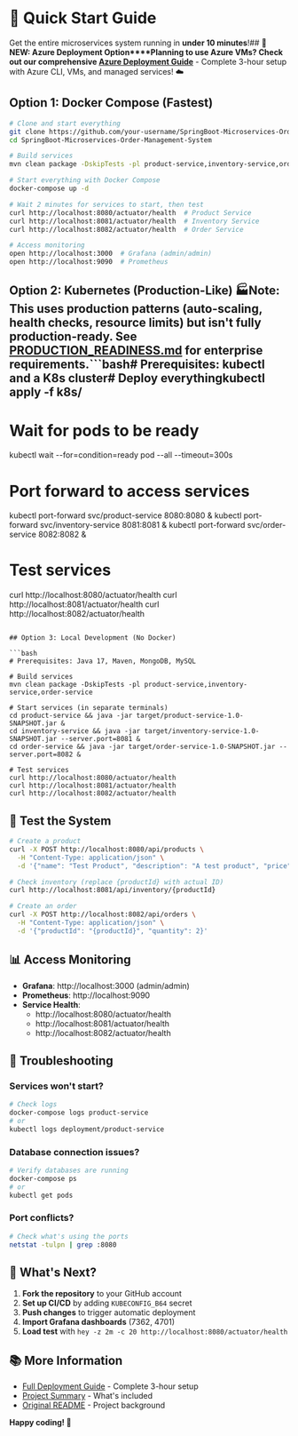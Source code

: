 # 🚀 Quick Start Guide

Get the entire microservices system running in **under 10 minutes**!## 🌟 **NEW: Azure Deployment Option****Planning to use Azure VMs? Check out our comprehensive [Azure Deployment Guide](AZURE_DEPLOYMENT.md)** - Complete 3-hour setup with Azure CLI, VMs, and managed services! ☁️

## Option 1: Docker Compose (Fastest)

```bash
# Clone and start everything
git clone https://github.com/your-username/SpringBoot-Microservices-Order-Management-System.git
cd SpringBoot-Microservices-Order-Management-System

# Build services
mvn clean package -DskipTests -pl product-service,inventory-service,order-service

# Start everything with Docker Compose
docker-compose up -d

# Wait 2 minutes for services to start, then test
curl http://localhost:8080/actuator/health  # Product Service
curl http://localhost:8081/actuator/health  # Inventory Service  
curl http://localhost:8082/actuator/health  # Order Service

# Access monitoring
open http://localhost:3000  # Grafana (admin/admin)
open http://localhost:9090  # Prometheus
```

## Option 2: Kubernetes (Production-Like) 🏭**Note**: This uses production patterns (auto-scaling, health checks, resource limits) but isn't fully production-ready. See [PRODUCTION_READINESS.md](PRODUCTION_READINESS.md) for enterprise requirements.```bash# Prerequisites: kubectl and a K8s cluster# Deploy everythingkubectl apply -f k8s/

# Wait for pods to be ready
kubectl wait --for=condition=ready pod --all --timeout=300s

# Port forward to access services
kubectl port-forward svc/product-service 8080:8080 &
kubectl port-forward svc/inventory-service 8081:8081 &
kubectl port-forward svc/order-service 8082:8082 &

# Test services
curl http://localhost:8080/actuator/health
curl http://localhost:8081/actuator/health
curl http://localhost:8082/actuator/health
```

## Option 3: Local Development (No Docker)

```bash
# Prerequisites: Java 17, Maven, MongoDB, MySQL

# Build services
mvn clean package -DskipTests -pl product-service,inventory-service,order-service

# Start services (in separate terminals)
cd product-service && java -jar target/product-service-1.0-SNAPSHOT.jar &
cd inventory-service && java -jar target/inventory-service-1.0-SNAPSHOT.jar --server.port=8081 &
cd order-service && java -jar target/order-service-1.0-SNAPSHOT.jar --server.port=8082 &

# Test services
curl http://localhost:8080/actuator/health
curl http://localhost:8081/actuator/health
curl http://localhost:8082/actuator/health
```

## 🧪 Test the System

```bash
# Create a product
curl -X POST http://localhost:8080/api/products \
  -H "Content-Type: application/json" \
  -d '{"name": "Test Product", "description": "A test product", "price": 29.99}'

# Check inventory (replace {productId} with actual ID)
curl http://localhost:8081/api/inventory/{productId}

# Create an order
curl -X POST http://localhost:8082/api/orders \
  -H "Content-Type: application/json" \
  -d '{"productId": "{productId}", "quantity": 2}'
```

## 📊 Access Monitoring

- **Grafana**: http://localhost:3000 (admin/admin)
- **Prometheus**: http://localhost:9090
- **Service Health**: 
  - http://localhost:8080/actuator/health
  - http://localhost:8081/actuator/health
  - http://localhost:8082/actuator/health

## 🔧 Troubleshooting

### Services won't start?
```bash
# Check logs
docker-compose logs product-service
# or
kubectl logs deployment/product-service
```

### Database connection issues?
```bash
# Verify databases are running
docker-compose ps
# or
kubectl get pods
```

### Port conflicts?
```bash
# Check what's using the ports
netstat -tulpn | grep :8080
```

## 🎯 What's Next?

1. **Fork the repository** to your GitHub account
2. **Set up CI/CD** by adding `KUBECONFIG_B64` secret
3. **Push changes** to trigger automatic deployment
4. **Import Grafana dashboards** (7362, 4701)
5. **Load test** with `hey -z 2m -c 20 http://localhost:8080/actuator/health`

## 📚 More Information

- [Full Deployment Guide](DEPLOYMENT.md) - Complete 3-hour setup
- [Project Summary](PROJECT_SUMMARY.md) - What's included
- [Original README](README.md) - Project background

**Happy coding! 🎉** 